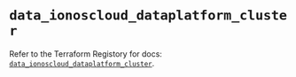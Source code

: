 # `data_ionoscloud_dataplatform_cluster`

Refer to the Terraform Registory for docs: [`data_ionoscloud_dataplatform_cluster`](https://registry.terraform.io/providers/ionos-cloud/ionoscloud/6.4.11/docs/data-sources/dataplatform_cluster).
